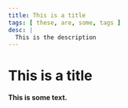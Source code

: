```yaml
---
title: This is a title
tags: [ these, are, some, tags ]
desc: |
  This is the description
---
```


This is a title
===============

**This is some text.**